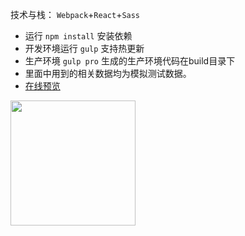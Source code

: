 

技术与栈： `Webpack`+`React`+`Sass`

* 运行 `npm install` 安装依赖
* 开发环境运行 `gulp` 支持热更新
* 生产环境 `gulp pro` 生成的生产环境代码在build目录下
* 里面中用到的相关数据均为模拟测试数据。
* [在线预览](http://kunkun12.com/react-mishop/)

 <img src="http://7o5118.com1.z0.glb.clouddn.com/qrcode.png" style="width: 20p;height: 200px;">